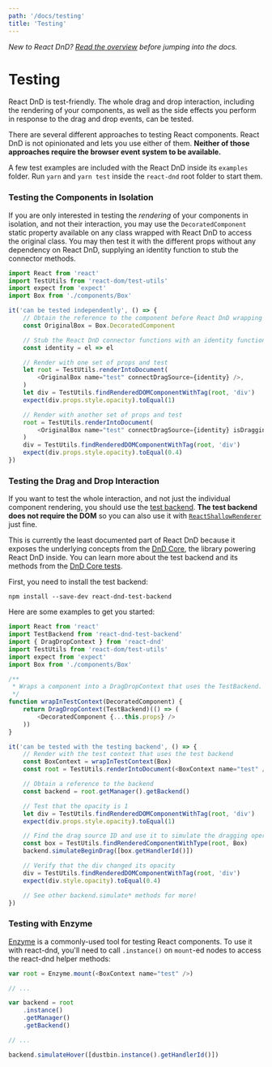 ```yaml
---
path: '/docs/testing'
title: 'Testing'
---
```


_New to React DnD? [Read the overview](/docs/overview) before jumping into the docs._

# Testing

React DnD is test-friendly. The whole drag and drop interaction, including the rendering of your components, as well as the side effects you perform in response to the drag and drop events, can be tested.

There are several different approaches to testing React components. React DnD is not opinionated and lets you use either of them. **Neither of those approaches require the browser event system to be available.**

A few test examples are included with the React DnD inside its `examples` folder. Run `yarn` and `yarn test` inside the `react-dnd` root folder to start them.

### Testing the Components in Isolation

If you are only interested in testing the _rendering_ of your components in isolation, and not their interaction, you may use the `DecoratedComponent` static property available on any class wrapped with React DnD to access the original class. You may then test it with the different props without any dependency on React DnD, supplying an identity function to stub the connector methods.

```js
import React from 'react'
import TestUtils from 'react-dom/test-utils'
import expect from 'expect'
import Box from './components/Box'

it('can be tested independently', () => {
	// Obtain the reference to the component before React DnD wrapping
	const OriginalBox = Box.DecoratedComponent

	// Stub the React DnD connector functions with an identity function
	const identity = el => el

	// Render with one set of props and test
	let root = TestUtils.renderIntoDocument(
		<OriginalBox name="test" connectDragSource={identity} />,
	)
	let div = TestUtils.findRenderedDOMComponentWithTag(root, 'div')
	expect(div.props.style.opacity).toEqual(1)

	// Render with another set of props and test
	root = TestUtils.renderIntoDocument(
		<OriginalBox name="test" connectDragSource={identity} isDragging />,
	)
	div = TestUtils.findRenderedDOMComponentWithTag(root, 'div')
	expect(div.props.style.opacity).toEqual(0.4)
})
```

### Testing the Drag and Drop Interaction

If you want to test the whole interaction, and not just the individual component rendering, you should use the [test backend](/docs/backends/test). **The test backend does not require the DOM** so you can also use it with [`ReactShallowRenderer`](https://facebook.github.io/react/docs/test-utils.html#shallow-rendering) just fine.

This is currently the least documented part of React DnD because it exposes the underlying concepts from the [DnD Core](https://github.com/react-dnd/dnd-core), the library powering React DnD inside. You can learn more about the test backend and its methods from the [DnD Core tests](https://github.com/react-dnd/dnd-core/tree/v1.1.0/src/__tests__).

First, you need to install the test backend:

```
npm install --save-dev react-dnd-test-backend
```

Here are some examples to get you started:

```js
import React from 'react'
import TestBackend from 'react-dnd-test-backend'
import { DragDropContext } from 'react-dnd'
import TestUtils from 'react-dom/test-utils'
import expect from 'expect'
import Box from './components/Box'

/**
 * Wraps a component into a DragDropContext that uses the TestBackend.
 */
function wrapInTestContext(DecoratedComponent) {
	return DragDropContext(TestBackend)(() => (
		<DecoratedComponent {...this.props} />
	))
}

it('can be tested with the testing backend', () => {
	// Render with the test context that uses the test backend
	const BoxContext = wrapInTestContext(Box)
	const root = TestUtils.renderIntoDocument(<BoxContext name="test" />)

	// Obtain a reference to the backend
	const backend = root.getManager().getBackend()

	// Test that the opacity is 1
	let div = TestUtils.findRenderedDOMComponentWithTag(root, 'div')
	expect(div.props.style.opacity).toEqual(1)

	// Find the drag source ID and use it to simulate the dragging operation
	const box = TestUtils.findRenderedComponentWithType(root, Box)
	backend.simulateBeginDrag([box.getHandlerId()])

	// Verify that the div changed its opacity
	div = TestUtils.findRenderedDOMComponentWithTag(root, 'div')
	expect(div.style.opacity).toEqual(0.4)

	// See other backend.simulate* methods for more!
})
```

### Testing with Enzyme

[Enzyme](https://github.com/airbnb/enzyme) is a commonly-used tool for testing React components.
To use it with react-dnd, you'll need to call `.instance()` on `mount`-ed nodes to access the react-dnd helper methods:

```js
var root = Enzyme.mount(<BoxContext name="test" />)

// ...

var backend = root
	.instance()
	.getManager()
	.getBackend()

// ...

backend.simulateHover([dustbin.instance().getHandlerId()])
```
